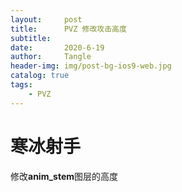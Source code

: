 ```yaml
---
layout:     post
title:      PVZ 修改攻击高度
subtitle:   
date:       2020-6-19
author:     Tangle
header-img: img/post-bg-ios9-web.jpg
catalog: true
tags:
    - PVZ
---
```


# 寒冰射手

修改**anim_stem**图层的高度
